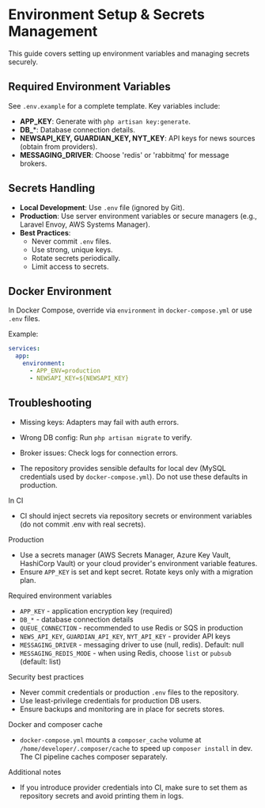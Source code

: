 # Environment Setup & Secrets Management

This guide covers setting up environment variables and managing secrets securely.

## Required Environment Variables

See `.env.example` for a complete template. Key variables include:

- **APP_KEY**: Generate with `php artisan key:generate`.
- **DB_***: Database connection details.
- **NEWSAPI_KEY, GUARDIAN_KEY, NYT_KEY**: API keys for news sources (obtain from providers).
- **MESSAGING_DRIVER**: Choose 'redis' or 'rabbitmq' for message brokers.

## Secrets Handling

- **Local Development**: Use `.env` file (ignored by Git).
- **Production**: Use server environment variables or secure managers (e.g., Laravel Envoy, AWS Systems Manager).
- **Best Practices**:
  - Never commit `.env` files.
  - Use strong, unique keys.
  - Rotate secrets periodically.
  - Limit access to secrets.

## Docker Environment

In Docker Compose, override via `environment` in `docker-compose.yml` or use `.env` files.

Example:
```yaml
services:
  app:
    environment:
      - APP_ENV=production
      - NEWSAPI_KEY=${NEWSAPI_KEY}
```

## Troubleshooting

- Missing keys: Adapters may fail with auth errors.
- Wrong DB config: Run `php artisan migrate` to verify.
- Broker issues: Check logs for connection errors.

- The repository provides sensible defaults for local dev (MySQL credentials used by `docker-compose.yml`). Do not use these defaults in production.

In CI
- CI should inject secrets via repository secrets or environment variables (do not commit .env with real secrets).

Production
- Use a secrets manager (AWS Secrets Manager, Azure Key Vault, HashiCorp Vault) or your cloud provider's environment variable features.
- Ensure `APP_KEY` is set and kept secret. Rotate keys only with a migration plan.

Required environment variables
- `APP_KEY` - application encryption key (required)
- `DB_*` - database connection details
- `QUEUE_CONNECTION` - recommended to use Redis or SQS in production
- `NEWS_API_KEY`, `GUARDIAN_API_KEY`, `NYT_API_KEY` - provider API keys
 - `MESSAGING_DRIVER` - messaging driver to use (null, redis). Default: null
 - `MESSAGING_REDIS_MODE` - when using Redis, choose `list` or `pubsub` (default: list)

Security best practices
- Never commit credentials or production `.env` files to the repository.
- Use least-privilege credentials for production DB users.
- Ensure backups and monitoring are in place for secrets stores.

Docker and composer cache
- `docker-compose.yml` mounts a `composer_cache` volume at `/home/developer/.composer/cache` to speed up `composer install` in dev. The CI pipeline caches composer separately.

Additional notes
- If you introduce provider credentials into CI, make sure to set them as repository secrets and avoid printing them in logs.